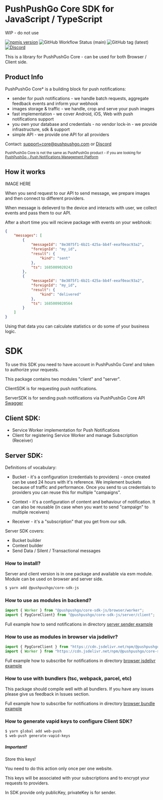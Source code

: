 # PushPushGo Core SDK for JavaScript / TypeScript

WIP - do not use 

[![npmjs version](https://img.shields.io/npm/v/@pushpushgo/core-sdk-js?style=flat-square)](https://www.npmjs.com/package/@pushpushgo/core-sdk-js)
![GitHub Workflow Status (main)](https://img.shields.io/github/actions/workflow/status/ppgco/ppg-core-js-sdk/publish.yml?style=flat-square)
![GitHub tag (latest)](https://img.shields.io/github/v/tag/ppgco/ppg-core-js-sdk?style=flat-square)
[![Discord](https://img.shields.io/discord/1108358192339095662?color=%237289DA&label=Discord&style=flat-square)](https://discord.gg/NVpUWvreZa)

This is a library for PushPushGo Core - can be used for both Browser / Client side.

## Product Info

PushPushGo Core* is a building block for push notifications:
 - sender for push notifications - we handle batch requests, aggregate feedback events and inform your webhook
 - images storage & traffic - we handle, crop and serve your push images
 - fast implementation - we cover Android, iOS, Web with push notifications support
 - you own your database and credentials - no vendor lock-in - we provide infrastructure, sdk & support
 - simple API - we provide one API for all providers

Contact: support+core@pushpushgo.com or [Discord](https://discord.gg/NVpUWvreZa)

<sub>PushPushGo Core is not the same as PushPushGo product - if you are looking for [PushPushGo - Push Notifications Management Platform](https://pushpushgo.com)</sub>

## How it works

IMAGE HERE

When you send request to our API to send message, we prepare images and then connect to different providers. 

When message is delieverd to the device and interacts with user, we collect events and pass them to our API.

After a short time you will recieve package with events on your webhook:

```json
{
    "messages": [
        {
            "messageId": "8e3075f1-6b21-425a-bb4f-eeaf0eac93a2",
            "foreignId": "my_id",
            "result": {
                "kind": "sent"
            },
            "ts": 1685009020243
        },
        {
            "messageId": "8e3075f1-6b21-425a-bb4f-eeaf0eac93a2",
            "foreignId": "my_id",
            "result": {
                "kind": "delivered"
            },
            "ts": 1685009020564
        }
    ]
}
```

Using that data you can calculate statistics or do some of your business logic.

# SDK

To use this SDK you need to have account in PushPushGo Core! and token to authorize your requests.

This package contains two modules "client" and "server".

ClientSDK is for requesting push notifications.

ServerSDK is for sending push notifications via PushPushGo Core API [Swagger](https://linkto.swagger.pushushgo.com)


## Client SDK:
 - Service Worker implementation for Push Notifications
 - Client for registering Service Worker and manage Subscription (Receiver)

## Server SDK:
Definitions of vocabulary:

 - Bucket - it's a configuration (credentials to providers) - once created can be used 24 hours with it's reference. We implement buckets because of traffic and performance. Once you send to us credentials to providers you can reuse this for multiple "campaigns".

 - Context - it's a configuration of content and behaviour of notification. It can also be reusable (in case when you want to send "campaign" to multiple receivers)

 - Receiver - it's a "subscription" that you get from our sdk.

Server SDK covers:
 - Bucket builder
 - Context builder
 - Send Data / Silent / Transactional messages

### How to install?

Server and client version is in one package and available via esm module. Module can be used on browser and server side. 

```bash
$ yarn add @pushpushgo/core-sdk-js
```

### How to use as modules in backend?
```typescript
import { Worker } from "@pushpushgo/core-sdk-js/browser/worker";
import { PpgCoreClient} from "@pushpushgo/core-sdk-js/server/client";
```

Full example how to send notifications in directory [server sender example](/examples/sender/)

### How to use as modules in browser via jsdelivr?
```typescript
import { PpgCoreClient } from "https://cdn.jsdelivr.net/npm/@pushpushgo/core-sdk-js@latest/dist/browser/client/index.js"
import { Worker } from "https://cdn.jsdelivr.net/npm/@pushpushgo/core-sdk-js@latest/dist/browser/worker/index.js"
```

Full example how to subscribe for notifications in directory [browser jsdelivr example](/examples/browser/jsdelivr/)

### How to use with bundlers (tsc, webpack, parcel, etc)

This package should compile well with all bundlers.
If you have any issues please give us feedback in Issues section.

Full example how to subscribe for notifications in directory [browser bundle example](/examples/browser/bundled/)

### How to generate vapid keys to configure Client SDK?
```bash
$ yarn global add web-push
$ web-push generate-vapid-keys
```

##### Important!
Store this keys! 

You need to do this action only once per one website. 

This keys will be associated with your subscriptions and to encrypt your requests to providers.

In SDK provide only publicKey, privateKey is for sender.
